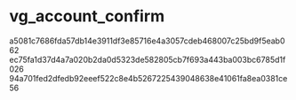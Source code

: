 # vg_account_confirm
a5081c7686fda57db14e3911df3e85716e4a3057cdeb468007c25bd9f5eab062
ec75fa1d37d4a7a020b2da0d5323de582805cb7f693a443ba003bc6785d1f026
94a701fed2dfedb92eeef522c8e4b5267225439048638e41061fa8ea0381ce56
